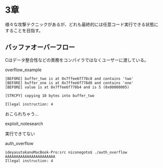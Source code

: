 # 3章
様々な攻撃テクニックがあるが、どれも最終的には任意コード実行できる状態にすることを目指す。
## バッファオーバーフロー
Cはデータ整合性などの責務をコンパイラではなくユーザーに渡している。

overflow_example

```
[BEFORE] buffer_two is at 0x7ffee6f778c8 and contains 'two'
[BEFORE] buffer_one is at 0x7ffee6f778d0 and contains 'one'
[BEFORE] value is at 0x7ffee6f778b4 and is 5 (0x00000005)

[STRCPY] copying 10 bytes into buffer_two

Illegal instruction: 4
```
おこられちゃう…

exploit_notesearch

実行できてない

auth_overflow

```
ideyasutakanoMacBook-Pro:src niconegoto$ ./auth_overflow AAAAAAAAAAAAAAAAAAAAAAA
Illegal instruction: 4
```